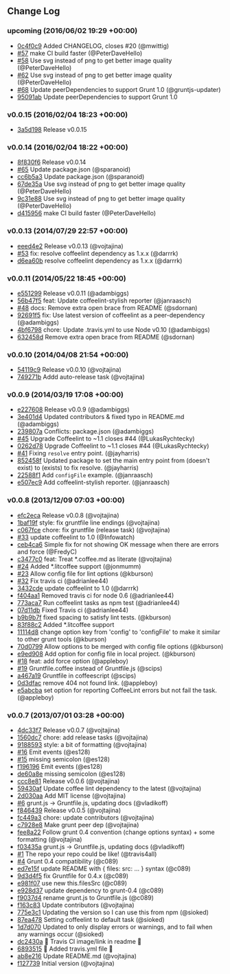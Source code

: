 ## Change Log

### upcoming (2016/06/02 19:29 +00:00)
- [0c4f0c9](https://github.com/vojtajina/grunt-coffeelint/commit/0c4f0c9bf8a458108d9f4a17710f877da7546086) Added CHANGELOG, closes #20 (@mwittig)
- [#57](https://github.com/vojtajina/grunt-coffeelint/pull/57) make CI build faster (@PeterDaveHello)
- [#58](https://github.com/vojtajina/grunt-coffeelint/pull/58) Use svg instead of png to get better image quality (@PeterDaveHello)
- [#62](https://github.com/vojtajina/grunt-coffeelint/pull/62) Use svg instead of png to get better image quality (@PeterDaveHello)
- [#68](https://github.com/vojtajina/grunt-coffeelint/pull/68) Update peerDependencies to support Grunt 1.0 (@gruntjs-updater)
- [95091ab](https://github.com/vojtajina/grunt-coffeelint/commit/95091abcb83e77c2a510ac63622af3b0e95ef530) Update peerDependencies to support Grunt 1.0

### v0.0.15 (2016/02/04 18:23 +00:00)
- [3a5d198](https://github.com/vojtajina/grunt-coffeelint/commit/3a5d198165f77be7907f9f56a2f9b699a82f3135) Release v0.0.15

### v0.0.14 (2016/02/04 18:22 +00:00)
- [8f830f6](https://github.com/vojtajina/grunt-coffeelint/commit/8f830f6bc99a140e9cae0ac0d3ff07def7a6dab5) Release v0.0.14
- [#65](https://github.com/vojtajina/grunt-coffeelint/pull/65) Update package.json (@sparanoid)
- [cc6b5a3](https://github.com/vojtajina/grunt-coffeelint/commit/cc6b5a3d51345f658741dda294788d7a9abee4db) Update package.json (@sparanoid)
- [67de35a](https://github.com/vojtajina/grunt-coffeelint/commit/67de35a8186ca39353e10115ba4b034c3d374c37) Use svg instead of png to get better image quality (@PeterDaveHello)
- [9c31e88](https://github.com/vojtajina/grunt-coffeelint/commit/9c31e88532bf281afe8c3858330e05c4bef1063e) Use svg instead of png to get better image quality (@PeterDaveHello)
- [d415956](https://github.com/vojtajina/grunt-coffeelint/commit/d415956b1c88bf5c2016081d3ad13e4b7e8604ed) make CI build faster (@PeterDaveHello)

### v0.0.13 (2014/07/29 22:57 +00:00)
- [eeed4e2](https://github.com/vojtajina/grunt-coffeelint/commit/eeed4e2987ab99368350cb0bec07502fbce7a344) Release v0.0.13 (@vojtajina)
- [#53](https://github.com/vojtajina/grunt-coffeelint/pull/53) fix: resolve coffeelint dependency as 1.x.x (@darrrk)
- [d6ea60b](https://github.com/vojtajina/grunt-coffeelint/commit/d6ea60b39505450659d709c29fdb9957c0b4585b) resolve coffeelint dependency as 1.x.x (@darrrk)

### v0.0.11 (2014/05/22 18:45 +00:00)
- [e551299](https://github.com/vojtajina/grunt-coffeelint/commit/e551299b162271e3e7899975e480de5d698925e9) Release v0.0.11 (@adambiggs)
- [56b47f5](https://github.com/vojtajina/grunt-coffeelint/commit/56b47f5b7243d71d7e938f5cab9c9ac96525efe0) feat: Update coffeelint-stylish reporter (@janraasch)
- [#48](https://github.com/vojtajina/grunt-coffeelint/pull/48) docs: Remove extra open brace from README (@sdornan)
- [92691f5](https://github.com/vojtajina/grunt-coffeelint/commit/92691f5b46cc2a8fe8e9fb6d917a35501856a93c) fix: Use latest version of coffeelint as a peer-dependency (@adambiggs)
- [4bf6798](https://github.com/vojtajina/grunt-coffeelint/commit/4bf6798033f15ed3c3ac84105f67c24b4f9de58f) chore: Update .travis.yml to use Node v0.10 (@adambiggs)
- [632458d](https://github.com/vojtajina/grunt-coffeelint/commit/632458d5b6af6ec67eaa4f630d24a4c300d679b0) Remove extra open brace from README (@sdornan)

### v0.0.10 (2014/04/08 21:54 +00:00)
- [54119c9](https://github.com/vojtajina/grunt-coffeelint/commit/54119c9893d2fc3abd3038c28d79c28eba26267b) Release v0.0.10 (@vojtajina)
- [749271b](https://github.com/vojtajina/grunt-coffeelint/commit/749271b59a4e66810c7ec1f0b4b04130eb66a9a4) Addd auto-release task (@vojtajina)

### v0.0.9 (2014/03/19 17:08 +00:00)
- [e227608](https://github.com/vojtajina/grunt-coffeelint/commit/e227608cad83822868ba1c9f779ae302ec2d5d78) Release v0.0.9 (@adambiggs)
- [3e401d4](https://github.com/vojtajina/grunt-coffeelint/commit/3e401d458be3a4c8e8168b4fa98de1e169caf550) Updated contributors & fixed typo in README.md (@adambiggs)
- [239807a](https://github.com/vojtajina/grunt-coffeelint/commit/239807a210e378c3f2e5d2140d70c495ad4ec1b8) Conflicts: 	package.json (@adambiggs)
- [#45](https://github.com/vojtajina/grunt-coffeelint/pull/45) Upgrade Coffeelint to ~1.1 closes #44 (@LukasRychtecky)
- [0262d78](https://github.com/vojtajina/grunt-coffeelint/commit/0262d78103d11233d94f9a8a2b8c91260402e7c0) Upgrade Coffeelint to ~1.1 closes #44 (@LukasRychtecky)
- [#41](https://github.com/vojtajina/grunt-coffeelint/pull/41) Fixing `resolve` entry point. (@jayharris)
- [852458f](https://github.com/vojtajina/grunt-coffeelint/commit/852458febd8fd7d1f0186e61823357fe3c5f17c2) Updated package to set the main entry point from  (doesn't exist) to  (exists) to fix resolve. (@jayharris)
- [22588f1](https://github.com/vojtajina/grunt-coffeelint/commit/22588f1ac717408eb44bf212f290c3af3c901274) Add `configFile` example. (@janraasch)
- [e507ec9](https://github.com/vojtajina/grunt-coffeelint/commit/e507ec9f04c6369f166b7db630cd524507dcf9bf) Add coffeelint-stylish reporter. (@janraasch)

### v0.0.8 (2013/12/09 07:03 +00:00)
- [efc2eca](https://github.com/vojtajina/grunt-coffeelint/commit/efc2ecaf2a167804bb0c8c63eae143ccca674fe5) Release v0.0.8 (@vojtajina)
- [1baf19f](https://github.com/vojtajina/grunt-coffeelint/commit/1baf19f6ad9af24cb1d61f4b9cb1c5bfc5af4c21) style: fix gruntfile line endings (@vojtajina)
- [c067fce](https://github.com/vojtajina/grunt-coffeelint/commit/c067fced9caa0489bf52883a2735f841cbbef748) chore: fix gruntfile (release task) (@vojtajina)
- [#33](https://github.com/vojtajina/grunt-coffeelint/pull/33) update coffeelint to 1.0 (@Infowatch)
- [ceb4ca6](https://github.com/vojtajina/grunt-coffeelint/commit/ceb4ca6310c53d71f30b59a325b3d95098bdec6d) Simple fix for not showing OK message when there are errors and force (@FredyC)
- [c3477c0](https://github.com/vojtajina/grunt-coffeelint/commit/c3477c028fc0890dc07c216a5ad13fd6020f67e9) feat: Treat *.coffee.md as literate (@vojtajina)
- [#24](https://github.com/vojtajina/grunt-coffeelint/pull/24) Added *.litcoffee support (@jonmumm)
- [#23](https://github.com/vojtajina/grunt-coffeelint/pull/23) Allow config file for lint options (@kburson)
- [#32](https://github.com/vojtajina/grunt-coffeelint/pull/32) Fix travis ci (@adrianlee44)
- [3432cde](https://github.com/vojtajina/grunt-coffeelint/commit/3432cde87d8bec3561f5d12b4f10c55137e6a798) update coffeelint to 1.0 (@darrrk)
- [f404aa1](https://github.com/vojtajina/grunt-coffeelint/commit/f404aa125f8694f26147918c6a81243945d5e128) Removed travis ci for node 0.6 (@adrianlee44)
- [773aca7](https://github.com/vojtajina/grunt-coffeelint/commit/773aca7e708f4d738e0186c5dbdd6e49f622abdc) Run coffeelint tasks as npm test (@adrianlee44)
- [07d11db](https://github.com/vojtajina/grunt-coffeelint/commit/07d11db01501b72bbdd108de7ada0f2efb0ce1d1) Fixed Travis ci (@adrianlee44)
- [b9b9b7f](https://github.com/vojtajina/grunt-coffeelint/commit/b9b9b7ff499692940fc3cf42e3666ad2083eb5d0) fixed spacing to satisfy lint tests. (@kburson)
- [83f88c2](https://github.com/vojtajina/grunt-coffeelint/commit/83f88c2220eae24b3cc9ef5c2ada1ec4aa93d617) Added *.litcoffee support
- [11114d8](https://github.com/vojtajina/grunt-coffeelint/commit/11114d8a6211e045b86eae2ee49192e2f5409b15) change option key from 'config' to 'configFile' to make it similar to other grunt tools (@kburson)
- [70d0799](https://github.com/vojtajina/grunt-coffeelint/commit/70d0799e016114c16dded74234d48397bb33cdf8) Allow options to be merged with config file options (@kburson)
- [e9ed908](https://github.com/vojtajina/grunt-coffeelint/commit/e9ed908048207c0afcfcee1676f5a545ae35d429) Add option for config file in local project. (@kburson)
- [#18](https://github.com/vojtajina/grunt-coffeelint/pull/18) feat: add force option (@appleboy)
- [#19](https://github.com/vojtajina/grunt-coffeelint/pull/19) Gruntfile.coffee instead of Gruntfile.js (@scips)
- [a467a19](https://github.com/vojtajina/grunt-coffeelint/commit/a467a19b9aefd13c360303593dbf30bc59d4703d) Gruntfile in coffeescript (@scips)
- [0d3dfac](https://github.com/vojtajina/grunt-coffeelint/commit/0d3dfacbccfb46b1dd2436ada56f7af7f5bb0e4c) remove 404 not found link. (@appleboy)
- [e5abcba](https://github.com/vojtajina/grunt-coffeelint/commit/e5abcbad64fe460f4de3d282d3a59b882516166e) set option for reporting CoffeeLint errors but not fail the task. (@appleboy)

### v0.0.7 (2013/07/01 03:28 +00:00)
- [4dc33f7](https://github.com/vojtajina/grunt-coffeelint/commit/4dc33f790af2a3a0ddbefc904ba35d9788e87e50) Release v0.0.7 (@vojtajina)
- [1560dc7](https://github.com/vojtajina/grunt-coffeelint/commit/1560dc72c4a6c27ab968a875d0b8b4adc76ca666) chore: add release tasks (@vojtajina)
- [9188593](https://github.com/vojtajina/grunt-coffeelint/commit/9188593ad65d938e5ca8e1aab636f6fcc8e72756) style: a bit of formatting (@vojtajina)
- [#16](https://github.com/vojtajina/grunt-coffeelint/pull/16) Emit events (@es128)
- [#15](https://github.com/vojtajina/grunt-coffeelint/pull/15) missing semicolon (@es128)
- [f196196](https://github.com/vojtajina/grunt-coffeelint/commit/f1961966d854137a228dc4100a8b7000f41417af) Emit events (@es128)
- [de60a8e](https://github.com/vojtajina/grunt-coffeelint/commit/de60a8e396a39b83bb90d9e0b713c5cdac144c5e) missing semicolon (@es128)
- [ccc8e81](https://github.com/vojtajina/grunt-coffeelint/commit/ccc8e81395426b1e9540436abf85061be8b36c6e) Release v0.0.6 (@vojtajina)
- [59430af](https://github.com/vojtajina/grunt-coffeelint/commit/59430af48fd1ef39aa456b516da4fcf6446a80b6) Update coffee lint dependency to the latest (@vojtajina)
- [2d030aa](https://github.com/vojtajina/grunt-coffeelint/commit/2d030aa1a8016b2f538dcc5b89ef16a2902f038b) Add MIT license (@vojtajina)
- [#6](https://github.com/vojtajina/grunt-coffeelint/pull/6) grunt.js -> Gruntfile.js, updating docs (@vladikoff)
- [f846439](https://github.com/vojtajina/grunt-coffeelint/commit/f846439aa0679df58421f6ffb3ecfc9b3242d372) Release v0.0.5 (@vojtajina)
- [fc449a3](https://github.com/vojtajina/grunt-coffeelint/commit/fc449a310b658a8d9bae6a8ba9630de22933ee32) chore: update contributors (@vojtajina)
- [c7928e8](https://github.com/vojtajina/grunt-coffeelint/commit/c7928e82dbdad35a793e5c5475b6cfb4cb16c5c3) Make grunt peer dep (@vojtajina)
- [fee8a22](https://github.com/vojtajina/grunt-coffeelint/commit/fee8a220e9565805d158d06ab15523d5689a2d7a) Follow grunt 0.4 convention (change options syntax) + some formatting (@vojtajina)
- [f03435a](https://github.com/vojtajina/grunt-coffeelint/commit/f03435a013baaacbc691244d5fdb92f17df10b1f) grunt.js -> Gruntfile.js, updating docs (@vladikoff)
- [#1](https://github.com/vojtajina/grunt-coffeelint/pull/1) The repo your repo could be like! (@travis4all)
- [#4](https://github.com/vojtajina/grunt-coffeelint/pull/4) Grunt 0.4 compatibility (@c089)
- [ed7e15f](https://github.com/vojtajina/grunt-coffeelint/commit/ed7e15f08c525c1827f986b5590616ed90942767) update README with { files: src: ... } syntax (@c089)
- [9d3d4f5](https://github.com/vojtajina/grunt-coffeelint/commit/9d3d4f5a278707b4684585703ff0f3c88654e814) fix Gruntfile for 0.4.x (@c089)
- [e981f07](https://github.com/vojtajina/grunt-coffeelint/commit/e981f079010e18fb11706cbcba5b9b08575a0f7a) use new this.filesSrc (@c089)
- [e928d37](https://github.com/vojtajina/grunt-coffeelint/commit/e928d37de1f01b04268026ed554c2749f055b64f) update dependency to grunt-0.4 (@c089)
- [f9037d4](https://github.com/vojtajina/grunt-coffeelint/commit/f9037d4dc1309413c1ed1e96a4bb5d872a6310ea) rename grunt.js to Gruntfile.js (@c089)
- [f163c83](https://github.com/vojtajina/grunt-coffeelint/commit/f163c834b835d6a54925d15718d7864c0e0c84f8) Update contributors (@vojtajina)
- [775e3c1](https://github.com/vojtajina/grunt-coffeelint/commit/775e3c1c526cdfe2233a1141adcdbc0f277c70a9) Updating the version so I can use this from npm (@sioked)
- [87ea478](https://github.com/vojtajina/grunt-coffeelint/commit/87ea4789229557ae832d75eebe26525cc8303d0c) Setting coffeelint to default task (@sioked)
- [1d7d070](https://github.com/vojtajina/grunt-coffeelint/commit/1d7d070339ddb0019a50f56e8afe8eac71153920) Updated to only display errors or warnings, and to fail when any warnings occur (@sioked)
- [dc2430a](https://github.com/vojtajina/grunt-coffeelint/commit/dc2430a2a0d0acae0584df96f59d9a7f6d0d31ae) :gem: Travis CI image/link in readme :gem:
- [6893515](https://github.com/vojtajina/grunt-coffeelint/commit/689351593e082cfc4742fc46d528db64444df63a) :gem: Added travis.yml file :gem:
- [ab8e216](https://github.com/vojtajina/grunt-coffeelint/commit/ab8e21668d57320eb185e008ebec55d4d3e8d70a) Update README.md (@vojtajina)
- [f127739](https://github.com/vojtajina/grunt-coffeelint/commit/f1277393028d95002a6091616993c77122f4083c) Initial version (@vojtajina)